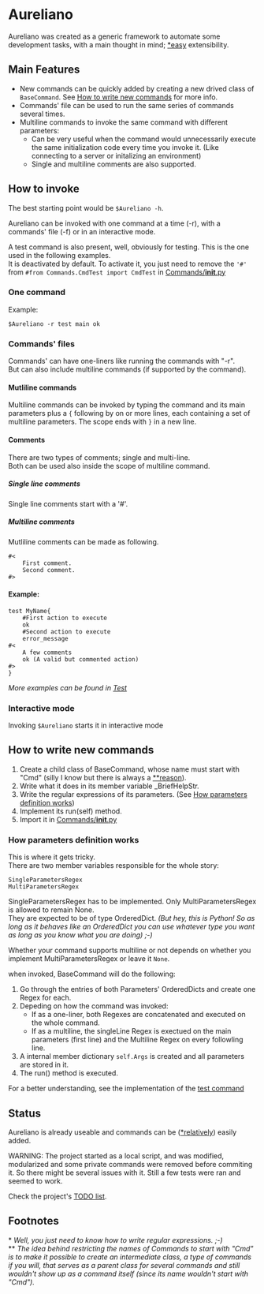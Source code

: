 # Aureliano
Aureliano was created as a generic framework to automate some development tasks, with a main thought in mind; [\*easy](#footnotes) extensibility.

## Main Features
* New commands can be quickly added by creating a new drived class of `BaseCommand`. See [How to write new commands](#how-to-write-new-commands) for more info.
* Commands' file can be used to run the same series of commands several times.
* Multiline commands to invoke the same command with different parameters:
  * Can be very useful when the command would unnecessarily execute the same initialization code every time you invoke it. (Like connecting to a server or initalizing an environment)
  * Single and multiline comments are also supported.

## How to invoke
The best starting point would be `$Aureliano -h`.

Aureliano can be invoked with one command at a time (-r), with a commands' file (-f) or in an interactive mode.

A test command is also present, well, obviously for testing. This is the one used in the following examples.  
It is deactivated by default. To activate it, you just need to remove the `'#'` from `#from Commands.CmdTest import CmdTest` in [Commands/__init__.py](Aureliano/Commands/__init__.py)

### One command
Example:
```
$Aureliano -r test main ok
```

### Commands' files
Commands' can have one-liners like running the commands with "-r".  
But can also include multiline commands (if supported by the command).


#### Mutliline commands
Multiline commands can be invoked by typing the command and its main parameters plus a `{` following by on or more lines, each containing a set of multiline parameters. The scope ends with `}` in a new line.

#### Comments
There are two types of comments; single and multi-line.  
Both can be used also inside the scope of multiline command.

##### Single line comments
Single line comments start with a '#'.

##### Multiline comments
Mutliline comments can be made as following.
```
#<
	First comment.
	Second comment.
#>
```

#### Example:
```
test MyName{
	#First action to execute
	ok
	#Second action to execute
	error_message
#<
	A few comments
	ok (A valid but commented action)
#>
}

```

_More examples can be found in [Test](Test)_

### Interactive mode
Invoking `$Aureliano` starts it in interactive mode


## How to write new commands
1. Create a child class of BaseCommand, whose name must start with "Cmd" (silly I know but there is always a [\*\*reason](#footnotes)).
2. Write what it does in its member variable \_BriefHelpStr.
3. Write the regular expressions of its parameters. (See [How parameters definition works](#how-parameters-definition-works))
4. Implement its run(self) method.
5. Import it in [Commands/__init__.py](Aureliano/Commands/__init__.py)

### How parameters definition works
This is where it gets tricky.  
There are two member variables responsible for the whole story:
```
SingleParametersRegex
MultiParametersRegex
```

SingleParametersRegex has to be implemented. Only MultiParametersRegex is allowed to remain None.  
They are expected to be of type OrderedDict. _(But hey, this is Python! So as long as it behaves like an OrderedDict you can use whatever type you want as long as you know what you are doing) ;-)_

Whether your command supports multiline or not depends on whether you implement MultiParametersRegex or leave it `None`.

when invoked, BaseCommand will do the following:
1. Go through the entries of both Parameters' OrderedDicts and create one Regex for each.
2. Depeding on how the command was invoked:
    * If as a one-liner, both Regexes are concatenated and executed on the whole command.
    * If as a multiline, the singleLine Regex is exectued on the main parameters (first line) and the Multiline Regex on every followling line.
3. A internal member dictionary `self.Args` is created and all parameters are stored in it.
4. The run() method is executed.

For a better understanding, see the implementation of the [test command](Aureliano/Commands/CmdTest.py)


## Status 
Aureliano is already useable and commands can be ([\*relatively](#footnotes)) easily added.

WARNING: The project started as a local script, and was modified, modularized and some private commands were removed before commiting it. So there might be several issues with it. Still a few tests were ran and seemed to work.

Check the project's [TODO list](TODO.md).


## Footnotes
\* *Well, you just need to know how to write regular expressions. ;-)*  
\*\* *The idea behind restricting the names of Commands to start with "Cmd" is to make it possible to create an intermediate class, a type of commands if you will, that serves as a parent class for several commands  and still wouldn't show up as a command itself (since its name wouldn't start with "Cmd").*  
